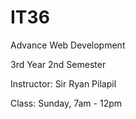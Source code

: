 # IT36
Advance Web Development


3rd Year 2nd Semester

Instructor: Sir Ryan Pilapil

Class: Sunday, 7am - 12pm
